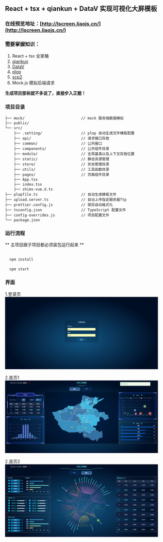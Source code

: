 ## React + tsx + qiankun + DataV 实现可视化大屏模板


### 在线预览地址：[http://lscreen.liaojs.cn/](http://lscreen.liaojs.cn/)

### 需要掌握知识：
1. React + tsx 全家桶
2. [qiankun](https://qiankun.umijs.org/api)
3. [DataV](http://datav-react.jiaminghi.com/guide/)
4. [plop](https://github.com/plopjs/plop)
5. [scp2](https://www.npmjs.com/package/scp2)
6. Mock.js 模拟后端请求

**生成项目那些就不多说了，直接步入正题！**

### 项目目录
```
├── mock/                          // mock 服务端数据模拟
├── public/                        
└── src/
    ├── .setting/                  // plop 自动生成文件模板配置
    ├── api/                       // 请求接口存放
    ├── common/                    // 公共接口
    ├── components/                // 公共组件目录
    ├── module/                    // 全局基类以及上下文存放位置
    ├── static/                    // 静态资源管理
    ├── store/                     // 状态管理目录
    ├── utils/                     // 工具函数目录
    ├── pages/                     // 页面组件目录
    ├── App.tsx
    ├── index.tsx
    ├── shims-vue.d.ts
├── plopfile.ts                    // 自动生成模板文件
├── upload.server.ts               // 自动上传指定服务器ftp
├── prettier.config.js             // 保存自动格式化
├── tsconfig.json                  // TypeScript 配置文件
├── config-overrides.js            // 项目配置文件
└── package.json

```

### 运行流程

** 主项目跟子项目都必须装包运行起来 **

```

  npm install

  npm start

```


### 界面

1.登录页
![Image text](main/image/README/1628669595952.png)

2.首页1
![Image text](main/image/README/1628669744066.png)

2.首页2
![Image text](main/image/README/1628669820216.png)
